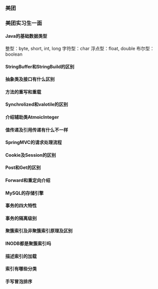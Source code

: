 ### 美团

### 美团实习生一面

#### Java的基础数据类型

整型：byte, short, int, long
字符型：char
浮点型：float, double
布尔型：boolean

#### StringBuffer和StringBuild的区别


#### 抽象类及接口有什么区别


#### 方法的重写和重载


#### Synchrolized和valotile的区别

#### 介绍辅助类AtmoicInteger


#### 值传递及引用传递有什么不一样


#### SpringMVC的请求处理流程

#### Cookie及Session的区别


#### Post和Get的区别


#### Forward和重定向介绍


#### MySQL的存储引擎


#### 事务的四大特性

#### 事务的隔离级别


#### 聚簇索引及非聚簇索引原理及区别

#### INODB都是聚簇索引吗

#### 描述索引的加载

#### 索引有哪些分类

#### 手写冒泡排序